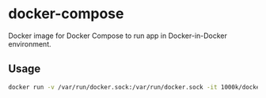 docker-compose
====

Docker image for Docker Compose to run app in Docker-in-Docker environment.


Usage
----

```sh
docker run -v /var/run/docker.sock:/var/run/docker.sock -it 1000k/docker-compose docker info
```

